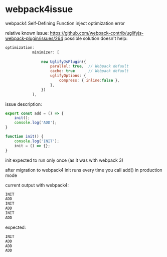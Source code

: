 # webpack4issue
webpack4 Self-Defining Function inject optimization error

relative known issue: https://github.com/webpack-contrib/uglifyjs-webpack-plugin/issues/264
possible solution doesn't help:
```javascript
optimization:
            minimizer: [
               
                new UglifyJsPlugin({
                    parallel: true,  // Webpack default
                    cache: true      // Webpack default
                    uglifyOptions: {
                        compress: { inline:false },
                    },
                })
            ],
```
issue description:

```javascript
export const add = () => {
    init();
    console.log('ADD');
}

function init() {
    console.log('INIT');
    init = () => {};
}
```

init expected to run only once (as it was with webpack 3)

after migration to webpack4 init runs every time you call add() in production mode

current output with webpack4:

```javascript
INIT
ADD
INIT
ADD
INIT
ADD
```
expected:
```javascript
INIT
ADD
ADD
ADD
```
